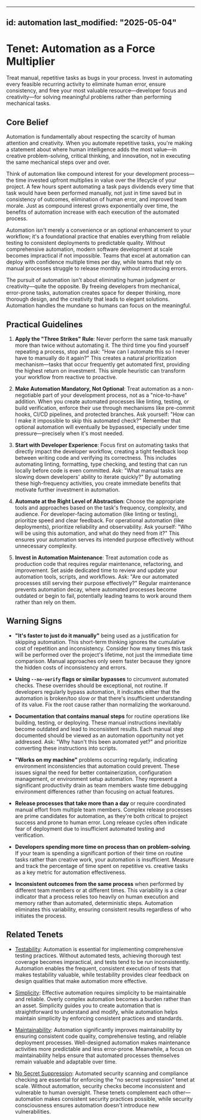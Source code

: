 ______________________________________________________________________

## id: automation last_modified: "2025-05-04"

# Tenet: Automation as a Force Multiplier

Treat manual, repetitive tasks as bugs in your process. Invest in automating every feasible recurring activity to eliminate human error, ensure consistency, and free your most valuable resource—developer focus and creativity—for solving meaningful problems rather than performing mechanical tasks.

## Core Belief

Automation is fundamentally about respecting the scarcity of human attention and creativity. When you automate repetitive tasks, you're making a statement about where human intelligence adds the most value—in creative problem-solving, critical thinking, and innovation, not in executing the same mechanical steps over and over.

Think of automation like compound interest for your development process—the time invested upfront multiplies in value over the lifecycle of your project. A few hours spent automating a task pays dividends every time that task would have been performed manually, not just in time saved but in consistency of outcomes, elimination of human error, and improved team morale. Just as compound interest grows exponentially over time, the benefits of automation increase with each execution of the automated process.

Automation isn't merely a convenience or an optional enhancement to your workflow; it's a foundational practice that enables everything from reliable testing to consistent deployments to predictable quality. Without comprehensive automation, modern software development at scale becomes impractical if not impossible. Teams that excel at automation can deploy with confidence multiple times per day, while teams that rely on manual processes struggle to release monthly without introducing errors.

The pursuit of automation isn't about eliminating human judgment or creativity—quite the opposite. By freeing developers from mechanical, error-prone tasks, automation creates space for deeper thinking, more thorough design, and the creativity that leads to elegant solutions. Automation handles the mundane so humans can focus on the meaningful.

## Practical Guidelines

1. **Apply the "Three Strikes" Rule**: Never perform the same task manually more than twice without automating it. The third time you find yourself repeating a process, stop and ask: "How can I automate this so I never have to manually do it again?" This creates a natural prioritization mechanism—tasks that occur frequently get automated first, providing the highest return on investment. This simple heuristic can transform your workflow from reactive to proactive.

1. **Make Automation Mandatory, Not Optional**: Treat automation as a non-negotiable part of your development process, not as a "nice-to-have" addition. When you create automated processes like linting, testing, or build verification, enforce their use through mechanisms like pre-commit hooks, CI/CD pipelines, and protected branches. Ask yourself: "How can I make it impossible to skip this automated check?" Remember that optional automation will eventually be bypassed, especially under time pressure—precisely when it's most needed.

1. **Start with Developer Experience**: Focus first on automating tasks that directly impact the developer workflow, creating a tight feedback loop between writing code and verifying its correctness. This includes automating linting, formatting, type checking, and testing that can run locally before code is even committed. Ask: "What manual tasks are slowing down developers' ability to iterate quickly?" By automating these high-frequency activities, you create immediate benefits that motivate further investment in automation.

1. **Automate at the Right Level of Abstraction**: Choose the appropriate tools and approaches based on the task's frequency, complexity, and audience. For developer-facing automation (like linting or testing), prioritize speed and clear feedback. For operational automation (like deployments), prioritize reliability and observability. Ask yourself: "Who will be using this automation, and what do they need from it?" This ensures your automation serves its intended purpose effectively without unnecessary complexity.

1. **Invest in Automation Maintenance**: Treat automation code as production code that requires regular maintenance, refactoring, and improvement. Set aside dedicated time to review and update your automation tools, scripts, and workflows. Ask: "Are our automated processes still serving their purpose effectively?" Regular maintenance prevents automation decay, where automated processes become outdated or begin to fail, potentially leading teams to work around them rather than rely on them.

## Warning Signs

- **"It's faster to just do it manually"** being used as a justification for skipping automation. This short-term thinking ignores the cumulative cost of repetition and inconsistency. Consider how many times this task will be performed over the project's lifetime, not just the immediate time comparison. Manual approaches only seem faster because they ignore the hidden costs of inconsistency and errors.

- **Using `--no-verify` flags or similar bypasses** to circumvent automated checks. These overrides should be exceptional, not routine. If developers regularly bypass automation, it indicates either that the automation is broken/too slow or that there's insufficient understanding of its value. Fix the root cause rather than normalizing the workaround.

- **Documentation that contains manual steps** for routine operations like building, testing, or deploying. These manual instructions inevitably become outdated and lead to inconsistent results. Each manual step documented should be viewed as an automation opportunity not yet addressed. Ask: "Why hasn't this been automated yet?" and prioritize converting these instructions into scripts.

- **"Works on my machine"** problems occurring regularly, indicating environment inconsistencies that automation could prevent. These issues signal the need for better containerization, configuration management, or environment setup automation. They represent a significant productivity drain as team members waste time debugging environment differences rather than focusing on actual features.

- **Release processes that take more than a day** or require coordinated manual effort from multiple team members. Complex release processes are prime candidates for automation, as they're both critical to project success and prone to human error. Long release cycles often indicate fear of deployment due to insufficient automated testing and verification.

- **Developers spending more time on process than on problem-solving**. If your team is spending a significant portion of their time on routine tasks rather than creative work, your automation is insufficient. Measure and track the percentage of time spent on repetitive vs. creative tasks as a key metric for automation effectiveness.

- **Inconsistent outcomes from the same process** when performed by different team members or at different times. This variability is a clear indicator that a process relies too heavily on human execution and memory rather than automated, deterministic steps. Automation eliminates this variability, ensuring consistent results regardless of who initiates the process.

## Related Tenets

- [Testability](testability.md): Automation is essential for implementing comprehensive testing practices. Without automated tests, achieving thorough test coverage becomes impractical, and tests tend to be run inconsistently. Automation enables the frequent, consistent execution of tests that makes testability valuable, while testability provides clear feedback on design qualities that make automation more effective.

- [Simplicity](simplicity.md): Effective automation requires simplicity to be maintainable and reliable. Overly complex automation becomes a burden rather than an asset. Simplicity guides you to create automation that is straightforward to understand and modify, while automation helps maintain simplicity by enforcing consistent practices and standards.

- [Maintainability](maintainability.md): Automation significantly improves maintainability by ensuring consistent code quality, comprehensive testing, and reliable deployment processes. Well-designed automation makes maintenance activities more predictable and less error-prone. Meanwhile, a focus on maintainability helps ensure that automated processes themselves remain valuable and adaptable over time.

- [No Secret Suppression](no-secret-suppression.md): Automated security scanning and compliance checking are essential for enforcing the "no secret suppression" tenet at scale. Without automation, security checks become inconsistent and vulnerable to human oversight. These tenets complement each other—automation makes consistent security practices possible, while security consciousness ensures automation doesn't introduce new vulnerabilities.
